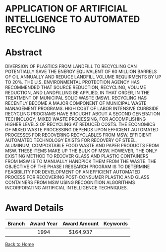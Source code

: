 
APPLICATION OF ARTIFICIAL INTELLIGENCE TO AUTOMATED RECYCLING
=============================================================

# Abstract


DIVERSION OF PLASTICS FROM LANDFILL TO RECYCLING CAN POTENTIALLY SAVE THE ENERGY EQUIVALENT OF 60 MILLION BARRELS OF OIL ANNUALLY AND REDUCE LANDFILL VOLUME REQUIRMENTS BY UP TO 20%. THE U.S. ENVIRONMENTAL PROTECTION AGENCY HAS RECOMMENDED THAT SOURCE REDUCTION, RECYCLING, VOLUME REDUCTION, AND LANDFILLING BE APPLIED, IN THAT ORDER, IN THE TREATMENT OF MUNICIPAL SOLID WASTE (MSW). RECYCLING HAS RECENTLY BECOME A MAJOR COMPONENT OF MUNICIPAL WASTE MANAGEMENT PROGRAMS. HIGH COST OF LABOR INTENSIVE CURBSIDE RECYCLING PROGRAMS HAVE BROUGHT ABOUT A SECOND GENERATION TECHNOLOGY, MIXED WASTE PROCESSING, FOR ACCOMPLISHING HIGHER LEVELS OF RECYCLING AT REDUCED COSTS. THE ECONOMICS OF MIXED WASTE PROCESSING DEPENDS UPON EFFICIENT AUTOMATED PROCESSES FOR RECOVERING RECYCLABLES FROM MSW. EFFICIENT AUTOMATED TECHNOLOGY EXISTS FOR RECOVERY OF STEEL, ALUMINUM, COMPOSTABLE FOOD WASTE AND PAPER PRODUCTS FROM MSW. THESE ITEMS MAKE UP THE BULK OF MSW. HOWEVER, THE ONLY EXISTING METHOD TO RECOVER GLASS AND PLASTIC CONTAINERS FROM MSW IS TO MANUALLY HANDPICK THEM FROM THE WASTE. THE OBJECTIVE OF THE PHASE I RESEARCH PROGRAM IS TO DETERMINE FEASIBILITY FOR DEVELOPMENT OF AN EFFICIENT AUTOMATED PROCESS FOR RECOVERING POST-CONSUMER PLASTIC AND GLASS CONTAINERS FROM MSW USING RECOGNITION ALGORITHMS INCORPORATING ARTIFICIAL INTELLIGENCE TECHNIQUES.  

# Award Details

|Branch|Award Year|Award Amount|Keywords|
| :---: | :---: | :---: | :---: |
||1994|$164,937||
  
  


[Back to Home](https://github.com/chrischow/dod_sbir_awards/Reports/CC/#705)
